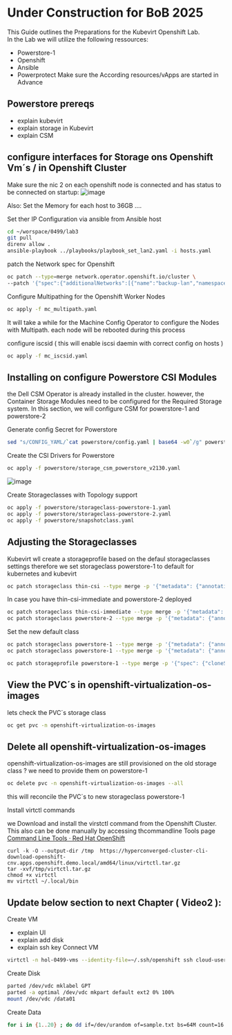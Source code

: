 # Under Construction for BoB 2025
This Guide outlines the Preparations for the Kubevirt Openshift Lab.  
In the Lab we will utilize the following ressources:  
 - Powerstore-1
 - Openshift
 - Ansible
 - Powerprotect
Make sure the According resources/vApps are started in Advance
## Powerstore prereqs
- explain kubevirt
- explain storage in Kubevirt
- explain CSM

## configure interfaces for Storage  ons Openshift Vm´s / in Openshift Cluster

Make sure the nic 2 on each openshift node is connected and has status to be connected on startup:
![image](https://github.com/user-attachments/assets/647cf2ea-4ac3-4c54-9195-f27da718a80c)

Also: Set the Memory for each host to 36GB ....

Set ther IP Configuration via ansible from Ansible host
```bash
cd ~/worspace/0499/lab3
git pull
direnv allow .
ansible-playbook ../playbooks/playbook_set_lan2.yaml -i hosts.yaml
```

patch the Network spec for Openshift
```bash
oc patch --type=merge network.operator.openshift.io/cluster \
--patch '{"spec":{"additionalNetworks":[{"name":"backup-lan","namespace":"openshift-host-network","rawCNIConfig":"{\"cniVersion\":\"0.3.1\",\"name\":\"backup-lan\",\"type\":\"host-device\",\"device\":\"ens224\",\"ipam\":{\"type\":\"whereabouts\",\"range\":\"192.168.2.192/27\",\"exclude\":[\"192.168.2.192/32\"]}}","type":"Raw"}]}}'
```

Configure Multipathing for the Openshift Worker Nodes
```bash
oc apply -f mc_multipath.yaml
```
It will take a while for the Machine Config Operator to configure the Nodes with Multipath. each node will be rebooted during this process

configure iscsid ( this will enable iscsi daemin with correct config on hosts )
```bash
oc apply -f mc_iscsid.yaml
```

## Installing on configure Powerstore CSI Modules
the Dell CSM Operator is already installed in the cluster. however, the Container Storage Modules need to be configured for the Required Storage system.
In this section, we will configure CSM for powerstore-1 and powerstore-2

Generate config Secret for Powerstore

```bash
sed "s/CONFIG_YAML/`cat powerstore/config.yaml | base64 -w0`/g" powerstore/secret.yaml | oc apply -f -
```
Create the CSI Drivers for Powerstore

```bash
oc apply -f powerstore/storage_csm_powerstore_v2130.yaml
```
![image](https://github.com/user-attachments/assets/7a209a4a-f7a3-4d23-a03d-bb7713639d60)

Create Storageclasses with Topology support

```bash
oc apply -f powerstore/storageclass-powerstore-1.yaml
oc apply -f powerstore/storageclass-powerstore-2.yaml
oc apply -f powerstore/snapshotclass.yaml
```

## Adjusting the Storageclasses
Kubevirt wll create a storageprofile based on the defaul storageclasses settings
therefore we set storageclass powerstore-1 to default for kubernetes and kubevirt

```bash
oc patch storageclass thin-csi --type merge -p '{"metadata": {"annotations": {"storageclass.kubernetes.io/is-default-class": "false"}}}'
```

In case you have thin-csi-immediate and powerstore-2 deployed

```bash
oc patch storageclass thin-csi-immediate --type merge -p '{"metadata": {"annotations": {"storageclass.kubernetes.io/is-default-class": "false"}}}'
oc patch storageclass powerstore-2 --type merge -p '{"metadata": {"annotations": {"storageclass.kubernetes.io/is-default-class": "false"}}}'
```


Set the new default class

```bash
oc patch storageclass powerstore-1 --type merge -p '{"metadata": {"annotations": {"storageclass.kubernetes.io/is-default-class": "true"}}}'
oc patch storageclass powerstore-1 --type merge -p '{"metadata": {"annotations": {"storageclass.kubevirt.io/is-default-virt-class": "true"}}}'
```


```bash
oc patch storageprofile powerstore-1 --type merge -p '{"spec": {"cloneStrategy": "csi-clone"}}'
```

## View the PVC´s in openshift-virtualization-os-images
lets check the PVC´s storage class
```bash
oc get pvc -n openshift-virtualization-os-images
```

## Delete all openshift-virtualization-os-images
openshift-virtualization-os-images are still provisioned on the old storage class ?
we need to provide them on powerstore-1
```bash
oc delete pvc -n openshift-virtualization-os-images --all
```

this will reconcile the PVC´s to new storageclass powerstore-1


Install virtctl commands

we Download and install the virstctl command from the Openshift Cluster. This also can be done manually by accessing thcommandline Tools page  [Command Line Tools · Red Hat OpenShift](https://console-openshift-console.apps.openshift.demo.local/command-line-tools) 


```
curl -k -O --output-dir /tmp  https://hyperconverged-cluster-cli-download-openshift-cnv.apps.openshift.demo.local/amd64/linux/virtctl.tar.gz
tar -xvf/tmp/virtctl.tar.gz
chmod +x virtctl
mv virtctl ~/.local/bin
```

## Update below section to next Chapter ( Video2 ):

Create VM
- explain UI
- explain add disk
- explain ssh key
Connect VM

```bash
virtctl -n hol-0499-vms --identity-file=~/.ssh/openshift ssh cloud-user@<vmname>
```



Create Disk


```bash
parted /dev/vdc mklabel GPT
parted -a optimal /dev/vdc mkpart default ext2 0% 100%
mount /dev/vdc /data01
```
Create Data

```bash
for i in {1..20} ; do dd if=/dev/urandom of=sample.txt bs=64M count=16 iflag=fullblock of=/data01/sample${i}.txt ; done
```


